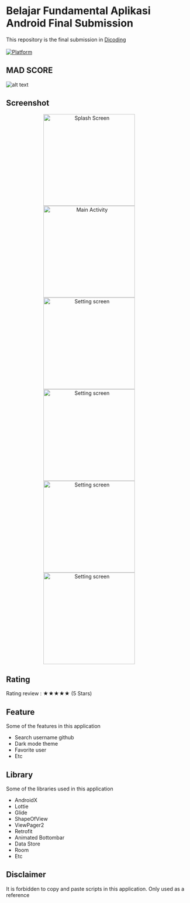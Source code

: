 # Belajar Fundamental Aplikasi Android Final Submission

This repository is the final submission in [Dicoding](https://www.dicoding.com/academies/14) <br><br>
[![Platform](https://img.shields.io/badge/platform-Android-green.svg)](http://developer.android.com/index.html)

## MAD SCORE
![alt text](https://github.com/MhmmdRFadhil/BFAA-Final-Submission/blob/master/Screenshot/summary.png)

## Screenshot
<p align="center">
  <img src="/Screenshot/Splashscreen.jpg"
        alt="Splash Screen"    
        style="margin-right: 50px;"    
        width="250" />
  <img src="/Screenshot/Home.jpg"
        alt="Main Activity"    
        style="margin-right: 50px;"    
        width="250" />
  <img src="/Screenshot/Search.jpg"
        alt="Setting screen"    
        style="margin-right: 50px;"    
        width="250" />
  <img src="/Screenshot/Favorite.jpg"
        alt="Setting screen"    
        style="margin-right: 50px;"    
        width="250" />
  <img src="/Screenshot/Setting.jpg"
        alt="Setting screen"    
        style="margin-right: 50px;"    
        width="250" />
  <img src="/Screenshot/Detail.jpg"
        alt="Setting screen"    
        style="margin-right: 50px;"    
        width="250" />
</p>

## Rating
Rating review : ★★★★★ (5 Stars)

## Feature 
Some of the features in this application
- Search username github
- Dark mode theme
- Favorite user 
- Etc

## Library 
Some of the libraries used in this application
- AndroidX
- Lottie
- Glide
- ShapeOfView
- ViewPager2
- Retrofit
- Animated Bottombar
- Data Store
- Room
- Etc

## Disclaimer 
It is forbidden to copy and paste scripts in this application. Only used as a reference
